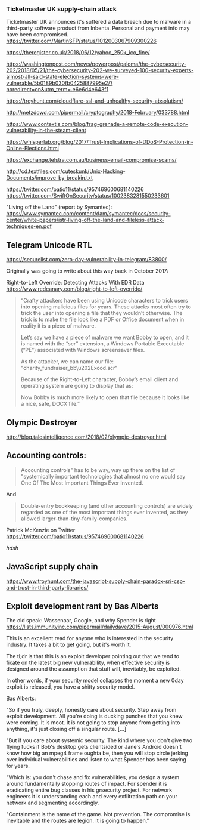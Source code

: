 
### Ticketmaster UK supply-chain attack

Ticketmaster UK announces it's suffered a data breach due to malware in a third-party software product from Inbenta. Personal and payment info may have been compromised.
https://twitter.com/MartinSFP/status/1012003067909300226


https://theregister.co.uk/2018/06/12/yahoo_250k_ico_fine/

https://washingtonpost.com/news/powerpost/paloma/the-cybersecurity-202/2018/05/21/the-cybersecurity-202-we-surveyed-100-security-experts-almost-all-said-state-election-systems-were-vulnerable/5b0189b030fb0425887995e2/?noredirect=on&utm_term=.e6e6d4e643f1

https://troyhunt.com/cloudflare-ssl-and-unhealthy-security-absolutism/

http://metzdowd.com/pipermail/cryptography/2018-February/033788.html

https://www.contextis.com/blog/frag-grenade-a-remote-code-execution-vulnerability-in-the-steam-client

https://whisperlab.org/blog/2017/Trust-Implications-of-DDoS-Protection-in-Online-Elections.html

https://exchange.telstra.com.au/business-email-compromise-scams/

http://cd.textfiles.com/cuteskunk/Unix-Hacking-Documents/improve_by_breakin.txt

https://twitter.com/patio11/status/957469600681140226
https://twitter.com/SwiftOnSecurity/status/1002383281550233601


"Living off the Land" (report by Symantec):
https://www.symantec.com/content/dam/symantec/docs/security-center/white-papers/istr-living-off-the-land-and-fileless-attack-techniques-en.pdf



## Telegram Unicode RTL

https://securelist.com/zero-day-vulnerability-in-telegram/83800/

Originally was going to write about this way back in October 2017:

Right-to-Left Override: Detecting Attacks With EDR Data
https://www.redcanary.com/blog/right-to-left-override/
>“Crafty attackers have been using Unicode characters to trick users into opening malicious files for years. These attacks most often try to trick the user into opening a file that they wouldn’t otherwise. The trick is to make the file look like a PDF or Office document when in reality it is a piece of malware.
>
>Let’s say we have a piece of malware we want Bobby to open, and it is named with the “scr” extension, a Windows Portable Executable (“PE”) associated with Windows screensaver files.
>
>As the attacker, we can name our file: "charity_fundraiser_bb\u202Excod.scr"
>
>Because of the Right-to-Left character, Bobby’s email client and operating system are going to display that as:
>
>Now Bobby is much more likely to open that file because it looks like a nice, safe, DOCX file.”

## Olympic Destroyer

http://blog.talosintelligence.com/2018/02/olympic-destroyer.html


## Accounting controls:

>Accounting controls" has to be way, way up there on the list of "systemically important technologies that almost no one would say One Of The Most Important Things Ever Invented.

And

>Double-entry bookkeeping (and other accounting controls) are widely regarded as one of the most important things ever invented, as they allowed larger-than-tiny-family-companies.

Patrick McKenzie on Twitter
https://twitter.com/patio11/status/957469600681140226

*hdsh*

## JavaScript supply chain

https://www.troyhunt.com/the-javascript-supply-chain-paradox-sri-csp-and-trust-in-third-party-libraries/

## Exploit development rant by Bas Alberts

The old speak: Wassenaar, Google,	and why Spender is right
https://lists.immunityinc.com/pipermail/dailydave/2015-August/000976.html

This is an excellent read for anyone who is interested in the security industry. It takes a bit to get going, but it's worth it.

The tl;dr is that this is an exploit developer pointing out that we tend to fixate on the latest big new vulnerability, when effective security is designed around the assumption that stuff will, inevitably, be exploited.

In other words, if your security model collapses the moment a new 0day exploit is released, you have a shitty security model.

Bas Alberts:

"So if you truly, deeply, honestly care about security. Step away from
exploit development. All you're doing is ducking punches that you knew
were coming. It is moot. It is not going to stop anyone from getting
into anything, it's just closing off a singular route. [...]

"But if you care about systemic security. The kind where you don't give
two flying fucks if Bob's desktop gets clientsided or Jane's Android
doesn't know how big an mpeg4 frame oughta be, then you will stop circle
jerking over individual vulnerabilities and listen to what Spender has
been saying for years.

"Which is: you don't chase and fix vulnerabilities, you design a system
around fundamentally stopping routes of impact. For spender it is
eradicating entire bug classes in his grsecurity project. For network
engineers it is understanding each and every exfiltration path on your
network and segmenting accordingly.

"Containment is the name of the game. Not prevention. The compromise is
inevitable and the routes are legion. It is going to happen."
